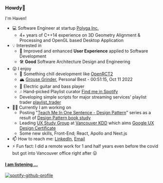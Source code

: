 ### Howdy👋

I'm Haven! 

- 💻 Software Engineer at startup [Polyga Inc.](https://www.linkedin.com/company/polyga-inc./)
  - 4+ years of C++14 experience on 3D Geometry Alignment & Processing and OpenGL based Desktop Application
- 💡 Interested in 
  - 🧾 Improved and enhanced **User Experience** applied to Software Development
  - 🛠 **Good** Software Architecture Design and Engineering
- 😛 I enjoy
  - 🎢 Something chill development like [OpenRCT2](https://github.com/OpenRCT2/OpenRCT2)
  - 🏔 [Grouse Grinder](https://www.grousemountain.com/grousegrind), Personal Best - 00:51:15, Oct 11 2022 
  - 🎸 Electric guitar and bass player
  - 🎶 Hand-picked Playlist curator [Find me in Spotify](https://open.spotify.com/user/21xdjqgmmxabmbnp734ftt6jq?si=475d1d30a83c4049) 
  - Developing simple scripts for major streaming services' playlist trader [playlist_trader](https://github.com/raacker/playlist_trader)
- 🏃🏻 Currently I am working on
  - Posting "[Teach Me In One Sentence - Design Pattern](https://raacker.github.io/categories/#designpattern)" series as a result of [Design Pattern book study](https://github.com/Vancouver-KDD/book-study-gof-design-pattern)
  - Leading [UX Study Group](https://github.com/Vancouver-KDD/ux-study) at [Vancouver KDD](https://discord.gg/WpgCyTQd) which aims [Google UX Design Certificate](https://www.coursera.org/professional-certificates/google-ux-design)
  - Some new skills, Front-End; React, Apollo and Next.js
- 📫 How to reach me: [LinkedIn](https://www.linkedin.com/in/haven-kim/), [Email](mailto:haven.cpp@gmail.com)
- ⚡ Fun fact: I did a remote work for 1 and half years even before the covid but got into Vancouver office right after 😛

#### [I am listening ...](https://github.com/kittinan/spotify-github-profile)
[![spotify-github-profile](https://spotify-github-profile.vercel.app/api/view?uid=21xdjqgmmxabmbnp734ftt6jq&cover_image=true&theme=natemoo-re&show_offline=false&bar_color=cc7702&bar_color_cover=true)](https://spotify-github-profile.vercel.app/api/view?uid=21xdjqgmmxabmbnp734ftt6jq&redirect=true)
